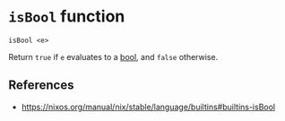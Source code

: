 # `isBool` function

```
isBool <e>
```

Return `true` if `e` evaluates to a [bool](nix/language/data-types/bool.md), and `false` otherwise.

## References

- https://nixos.org/manual/nix/stable/language/builtins#builtins-isBool